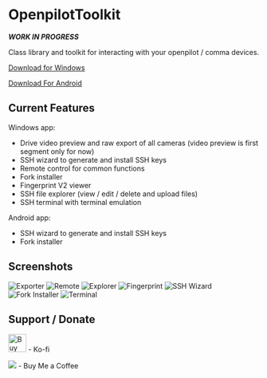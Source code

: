 # OpenpilotToolkit

***WORK IN PROGRESS***

Class library and toolkit for interacting with your openpilot / comma devices.

<a href='https://github.com/spektor56/OpenpilotToolkit/releases/download/1.6.0/OpenpilotToolkit.7z' target='_blank'>Download for Windows</a>

<a href='https://github.com/spektor56/OpenpilotToolkit/releases/download/1.1.0/com.spektor56.openpilottoolkitandroid-Signed.apk' target='_blank'>Download For Android</a>

Current Features
------

Windows app:
- Drive video preview and raw export of all cameras (video preview is first segment only for now)
- SSH wizard to generate and install SSH keys
- Remote control for common functions
- Fork installer
- Fingerprint V2 viewer
- SSH file explorer (view / edit / delete and upload files)
- SSH terminal with terminal emulation

Android app:
- SSH wizard to generate and install SSH keys
- Fork installer

Screenshots
------

![Exporter](https://i.imgur.com/GAG527Q.png)
![Remote](https://i.imgur.com/eog5Bhp.png)
![Explorer](https://i.imgur.com/DkBxWfU.png)
![Fingerprint](https://i.imgur.com/Nq1dW2k.png)
![SSH Wizard](https://i.imgur.com/9nQLkxy.png)
![Fork Installer](https://i.imgur.com/Qp5pQlK.png)
![Terminal](https://i.imgur.com/3MVi4b9.png)

Support / Donate
------

<a href='https://ko-fi.com/M4M55991G' target='_blank'><img height='36' style='border:0px;height:36px;' src='https://cdn.ko-fi.com/cdn/kofi1.png?v=2' border='0' alt='Buy Me a Coffee at ko-fi.com' /></a> - Ko-fi

<a href="https://www.buymeacoffee.com/spektor56"><img src="https://img.buymeacoffee.com/button-api/?text=Buy me a coffee&emoji=&slug=spektor56&button_colour=5F7FFF&font_colour=ffffff&font_family=Cookie&outline_colour=000000&coffee_colour=FFDD00"></a> - Buy Me a Coffee
